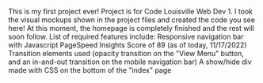 This is my first project ever!
Project is for Code Louisville Web Dev 1. I took the visual mockups shown in the project files and created the code you see here! At this moment, the homepage is completely finished and the rest will soon follow.
List of required features include:
Responsive navigation bar with Javascript
PageSpeed Insights Score of 89 (as of today, 11/17/2022)
Transition elements used (opacity transition on the "View Menu" button, and an in-and-out transition on the mobile navigation bar)
A show/hide div made with CSS on the bottom of the "index" page